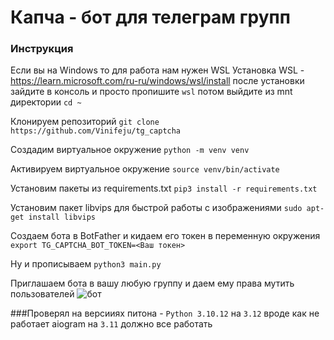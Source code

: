 # Капча - бот для телеграм групп

### Инструкция

Если вы на Windows то для работа нам нужен WSL
Установка WSL - https://learn.microsoft.com/ru-ru/windows/wsl/install
после установки зайдите в консоль и просто пропишите `wsl` потом выйдите из mnt директории `cd ~`

Клонируем репозиторий
`git clone https://github.com/Vinifeju/tg_captcha`

Создадим виртуальное окружение
`python -m venv venv`

Активируем виртуальное окружение
`source venv/bin/activate`

Установим пакеты из requirements.txt
`pip3 install -r requirements.txt`

Установим пакет libvips для быстрой работы с изображениями
`sudo apt-get install libvips`

Создаем бота в BotFather и кидаем его токен в переменную окружения
`export TG_CAPTCHA_BOT_TOKEN=<Ваш токен>` 

Ну и прописываем
`python3 main.py`


Приглашаем бота в вашу любую группу и даем ему права мутить пользователей
![бот](https://i.ibb.co.com/P9VXTdP/2023-12-25-160338.png)

###Проверял на версииях питона - `Python 3.10.12` на `3.12` вроде как не работает aiogram на `3.11` должно все работать

